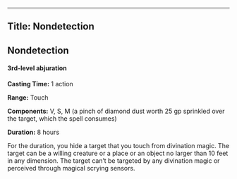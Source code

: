 -------------------------
Title: Nondetection
-------------------------

## Nondetection

#### 3rd-level abjuration


**Casting Time:** 1 action

**Range:** Touch

**Components:** V, S, M (a pinch of diamond dust worth 25 gp
sprinkled over the target, which the spell consumes)

**Duration:** 8 hours


For the duration, you hide a target that you touch from divination
magic. The target can be a willing creature or a place or an object no
larger than 10 feet in any dimension. The target can’t be targeted by
any divination magic or perceived through magical scrying sensors.


